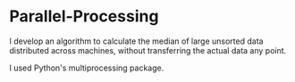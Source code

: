# Parallel-Processing
I develop an algorithm to calculate the median of large unsorted data distributed across machines, without transferring the actual data any point.

I used Python's multiprocessing package.
